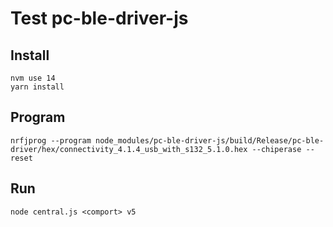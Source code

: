 # Test pc-ble-driver-js

## Install

```shell
nvm use 14
yarn install
```

## Program

```shell
nrfjprog --program node_modules/pc-ble-driver-js/build/Release/pc-ble-driver/hex/connectivity_4.1.4_usb_with_s132_5.1.0.hex --chiperase --reset
```

## Run

```shell
node central.js <comport> v5
```
